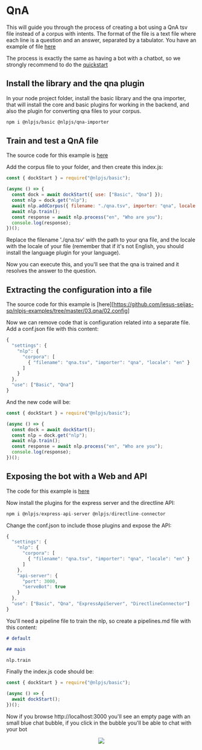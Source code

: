 # QnA

This will guide you through the process of creating a bot using a QnA tsv file instead of a corpus with intents.
The format of the file is a text file where each line is a question and an answer, separated by a tabulator.
You have an example of file [here](https://github.com/jesus-seijas-sp/nlpjs-examples/blob/master/03.qna/01.filecorpus/qna.tsv)

The process is exactly the same as having a bot with a chatbot, so we strongly recommend to do the [quickstart](/quickstart)

## Install the library and the qna plugin

In your node project folder, install the basic library and the qna importer, that will install the core and basic plugins for working in the backend, and also the plugin for converting qna files to your corpus.

```sh
npm i @nlpjs/basic @nlpjs/qna-importer
```

## Train and test a QnA file

The source code for this example is [here](https://github.com/jesus-seijas-sp/nlpjs-examples/tree/master/03.qna/01.filecorpus)

Add the corpus file to your folder, and then create this index.js:

```javascript
const { dockStart } = require("@nlpjs/basic");

(async () => {
  const dock = await dockStart({ use: ["Basic", "Qna"] });
  const nlp = dock.get("nlp");
  await nlp.addCorpus({ filename: "./qna.tsv", importer: "qna", locale: "en" });
  await nlp.train();
  const response = await nlp.process("en", "Who are you");
  console.log(response);
})();
```

Replace the filename './qna.tsv' with the path to your qna file, and the locale with the locale of your file (remember that if it's not English, you should install the language plugin for your language).

Now you can execute this, and you'll see that the qna is trained and it resolves the answer to the question.

## Extracting the configuration into a file

The source code for this example is [here][https://github.com/jesus-seijas-sp/nlpjs-examples/tree/master/03.qna/02.config]

Now we can remove code that is configuration related into a separate file. Add a conf.json file with this content:

```javascript
{
  "settings": {
    "nlp": {
      "corpora": [
        { "filename": "qna.tsv", "importer": "qna", "locale": "en" }
      ]
    }
  },
  "use": ["Basic", "Qna"]
}
```

And the new code will be:

```javascript
const { dockStart } = require("@nlpjs/basic");

(async () => {
  const dock = await dockStart();
  const nlp = dock.get("nlp");
  await nlp.train();
  const response = await nlp.process("en", "Who are you");
  console.log(response);
})();
```

## Exposing the bot with a Web and API

The code for this example is [here](https://github.com/jesus-seijas-sp/nlpjs-examples/tree/master/03.qna/03.webchat)

Now install the plugins for the express server and the directline API:

```javascript
npm i @nlpjs/express-api-server @nlpjs/directline-connector
```

Change the conf.json to include those plugins and expose the API:

```javascript
{
  "settings": {
    "nlp": {
      "corpora": [
        { "filename": "qna.tsv", "importer": "qna", "locale": "en" }
      ]
    },
    "api-server": {
      "port": 3000,
      "serveBot": true
    }
  },
  "use": ["Basic", "Qna", "ExpressApiServer", "DirectlineConnector"]
}
```

You'll need a pipeline file to train the nlp, so create a pipelines.md file with this content:

```markdown
# default

## main

nlp.train
```

Finally the index.js code should be:

```javascript
const { dockStart } = require("@nlpjs/basic");

(async () => {
  await dockStart();
})();
```

Now if you browse http://localhost:3000 you'll see an empty page with an small blue chat bubble, if you click in the bubble you'll be able to chat with your bot

<div align="center">
<img src="https://github.com/axa-group/nlp.js/raw/master/screenshots/webchat.png" width="auto" height="auto"/>
</div>
